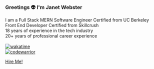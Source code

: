 ### Greetings 👽 I'm Janet Webster

I am a Full Stack MERN Software Engineer Certified from UC Berkeley<br />
Front End Developer Certified from Skillcrush<br />
18 years of experience in the tech industry<br />
20+ years of professional career experience<br />
<br />
[![wakatime](https://wakatime.com/badge/user/5829d3fb-d499-4e31-bed0-2d4b3e092db3.svg)](https://wakatime.com/@5829d3fb-d499-4e31-bed0-2d4b3e092db3) <br />
[![codewarrior](https://www.codewars.com/users/Twixmixy/badges/micro)](https://www.codewars.com/users/Twixmixy/)

[Hire Me!](https://www.linkedin.com/in/twixmixy/)

<!--
![wakatime coding](https://wakatime.com/share/@Twixmixy/03cf3f49-0a62-487f-8c22-dadce8bf7674.png)


**TwixmixyJanet/TwixmixyJanet** is a ✨ _special_ ✨ repository because its `README.md` (this file) appears on your GitHub profile.

Here are some ideas to get you started:

- 🔭 I’m currently working on ...
- 🌱 I’m currently learning ...
- 👯 I’m looking to collaborate on ...
- 🤔 I’m looking for help with ...
- 💬 Ask me about ...
- 📫 How to reach me: ...
- 😄 Pronouns: ...
- ⚡ Fun fact: ...
-->

